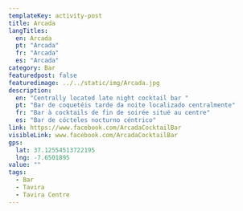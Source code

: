 ```yaml
---
templateKey: activity-post
title: Arcada
langTitles:
  en: Arcada
  pt: "Arcada"
  fr: "Arcada"
  es: "Arcada"
category: Bar
featuredpost: false
featuredimage: ../../static/img/Arcada.jpg
description: 
  en: "Centrally located late night cocktail bar "
  pt: "Bar de coquetéis tarde da noite localizado centralmente"
  fr: "Bar à cocktails de fin de soirée situé au centre"
  es: "Bar de cócteles nocturno céntrico"
link: https://www.facebook.com/ArcadaCocktailBar
visibleLink: www.facebook.com/ArcadaCocktailBar
gps:
  lat: 37.12554513722195
  lng: -7.6501895
value: ""
tags:
  - Bar
  - Tavira
  - Tavira Centre
---
```


